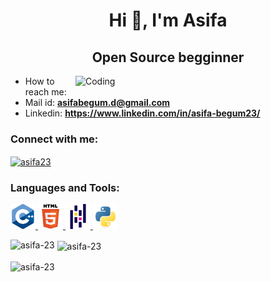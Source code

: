 <h1 align="center">Hi 👋, I'm Asifa</h1>
<h2 align="center">Open Source begginner</h2>
<img align="right" alt="Coding" width="400" src="https://raw.githubusercontent.com/TheDudeThatCode/TheDudeThatCode/master/Assets/Designer.gif">


- How to reach me:
- Mail id: **asifabegum.d@gmail.com**
- Linkedin: **https://www.linkedin.com/in/asifa-begum23/**

<h3 align="left">Connect with me:</h3>
<p align="left">
<a href="https://www.hackerrank.com/asifa23" target="blank"><img align="center" src="https://raw.githubusercontent.com/rahuldkjain/github-profile-readme-generator/master/src/images/icons/Social/hackerrank.svg" alt="asifa23" height="30" width="40" /></a>
</p>

<h3 align="left">Languages and Tools:</h3>
<p align="left"> <a href="https://www.w3schools.com/cpp/" target="_blank" rel="noreferrer"> <img src="https://raw.githubusercontent.com/devicons/devicon/master/icons/cplusplus/cplusplus-original.svg" alt="cplusplus" width="40" height="40"/> </a> <a href="https://www.w3.org/html/" target="_blank" rel="noreferrer"> <img src="https://raw.githubusercontent.com/devicons/devicon/master/icons/html5/html5-original-wordmark.svg" alt="html5" width="40" height="40"/> </a> <a href="https://pandas.pydata.org/" target="_blank" rel="noreferrer"> <img src="https://raw.githubusercontent.com/devicons/devicon/2ae2a900d2f041da66e950e4d48052658d850630/icons/pandas/pandas-original.svg" alt="pandas" width="40" height="40"/> </a> <a href="https://www.python.org" target="_blank" rel="noreferrer"> <img src="https://raw.githubusercontent.com/devicons/devicon/master/icons/python/python-original.svg" alt="python" width="40" height="40"/> </a> </p>

<p><img align="left" src="https://github-readme-stats.vercel.app/api/top-langs?username=asifa-23&show_icons=true&locale=en&layout=compact" alt="asifa-23" /></p>

<p>&nbsp;<img align="center" src="https://github-readme-stats.vercel.app/api?username=asifa-23&show_icons=true&locale=en" alt="asifa-23" /></p>

<p><img align="center" src="https://github-readme-streak-stats.herokuapp.com/?user=asifa-23&" alt="asifa-23" /></p>
